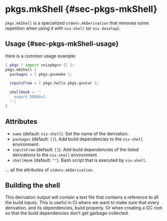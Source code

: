 # pkgs.mkShell {#sec-pkgs-mkShell}

`pkgs.mkShell` is a specialized `stdenv.mkDerivation` that removes some
repetition when using it with `nix-shell` (or `nix develop`).

## Usage {#sec-pkgs-mkShell-usage}

Here is a common usage example:

```nix
{ pkgs ? import <nixpkgs> {} }:
pkgs.mkShell {
  packages = [ pkgs.gnumake ];

  inputsFrom = [ pkgs.hello pkgs.gnutar ];

  shellHook = ''
    export DEBUG=1
  '';
}
```

## Attributes

* `name` (default: `nix-shell`). Set the name of the derivation.
* `packages` (default: `[]`). Add build dependencies to the `nix-shell` environment.
* `inputsFrom` (default: `[]`). Add build dependencies of the listed derivations to the `nix-shell` environment.
* `shellHook` (default: `""`). Bash script that is executed by `nix-shell`.

... all the attributes of `stdenv.mkDerivation`.

## Building the shell

This derivation output will contain a text file that contains a reference to
all the build inputs. This is useful in CI where we want to make sure that
every derivation, and its dependencies, build properly. Or when creating a GC
root so that the build dependencies don't get garbage-collected.
